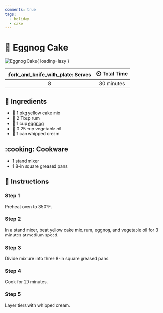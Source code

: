 ```yaml
---
comments: true
tags:
  - holiday
  - cake
---
```

# :cake: Eggnog Cake

![Eggnog Cake](../assets/images/eggnog-cake.jpg){ loading=lazy }

| :fork_and_knife_with_plate: Serves | :timer_clock: Total Time |
|:----------------------------------:|:-----------------------: |
| 8 | 30 minutes |

## :salt: Ingredients

- :cake: 1 pkg yellow cake mix
- :tumbler_glass: 2 Tbsp rum
- :egg: 1 cup [eggnog][1]
- :carrot: 0.25 cup vegetable oil
- :icecream: 1 can whipped cream

## :cooking: Cookware

- 1 stand mixer
- 1 8-in square greased pans

## :pencil: Instructions

### Step 1

Preheat oven to 350°F.

### Step 2

In a stand mixer, beat yellow cake mix, rum, eggnog, and vegetable oil for 3 minutes at medium speed.

### Step 3

Divide mixture into three 8-in square greased pans.

### Step 4

Cook for 20 minutes.

### Step 5

Layer tiers with whipped cream.

[1]: <../beverages/cooked-eggnog.md>
